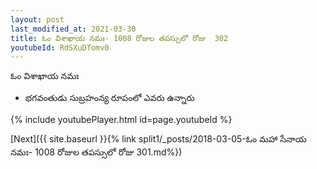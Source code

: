 ```yaml
---
layout: post
last_modified_at: 2021-03-30
title: ఓం విశాఖాయ నమః- 1008 రోజుల తపస్సులో రోజు  302
youtubeId: RdSXuDTomv0
---
```

 
 
 ఓం విశాఖాయ నమః  
 
 -  భగవంతుడు సుబ్రహంన్య రూపంలో ఎవరు ఉన్నారు 
 
  
 
  
 
 
 
 
 
 


{% include youtubePlayer.html id=page.youtubeId %}
 
[Next]({{ site.baseurl }}{% link  split1/_posts/2018-03-05-ఓం మహా సేనాయ నమః- 1008 రోజుల తపస్సులో రోజు  301.md%})
 
